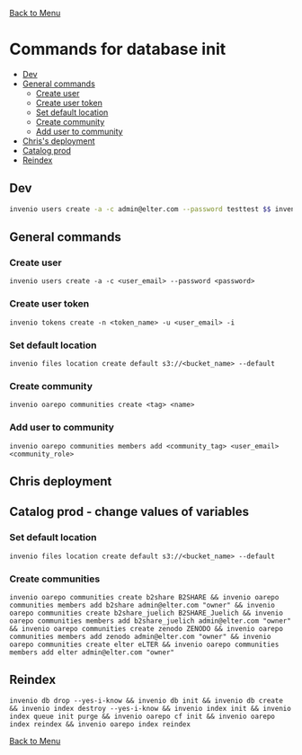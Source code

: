 [Back to Menu](main.md)
# Commands for database init

- [Dev](#dev)
- [General commands](#general-commands)
  - [Create user](#create-user)
  - [Create user token](#create-user-token)
  - [Set default location](#set-default-location-1)
  - [Create community](#create-community)
  - [Add user to community](#add-user-to-community)
- [Chris's deployment](#chris-deployment)
- [Catalog prod](#catalog-prod)
- [Reindex](#reindex)


## Dev
``` bash
invenio users create -a -c admin@elter.com --password testtest $$ invenio users create -a -c admin@elter.com --password testtest && invenio oarepo communities create elter ELTER && invenio oarepo communities members add elter admin@elter.com "owner" && invenio tokens create -n admin_token -u admin@elter.com -i
```

## General commands

### Create user
```
invenio users create -a -c <user_email> --password <password>
```
### Create user token
```
invenio tokens create -n <token_name> -u <user_email> -i
```
### Set default location
```
invenio files location create default s3://<bucket_name> --default
```
### Create community
```
invenio oarepo communities create <tag> <name>
```
### Add user to community
```
invenio oarepo communities members add <community_tag> <user_email> <community_role>
```



## Chris deployment

## Catalog prod - change values of variables
### Set default location
```
invenio files location create default s3://<bucket_name> --default
```
### Create communities
```
invenio oarepo communities create b2share B2SHARE && invenio oarepo communities members add b2share admin@elter.com "owner" && invenio oarepo communities create b2share_juelich B2SHARE_Juelich && invenio oarepo communities members add b2share_juelich admin@elter.com "owner" && invenio oarepo communities create zenodo ZENODO && invenio oarepo communities members add zenodo admin@elter.com "owner" && invenio oarepo communities create elter eLTER && invenio oarepo communities members add elter admin@elter.com "owner"
```

## Reindex
```
invenio db drop --yes-i-know && invenio db init && invenio db create && invenio index destroy --yes-i-know && invenio index init && invenio index queue init purge && invenio oarepo cf init && invenio oarepo index reindex && invenio oarepo index reindex 
```

[Back to Menu](main.md)